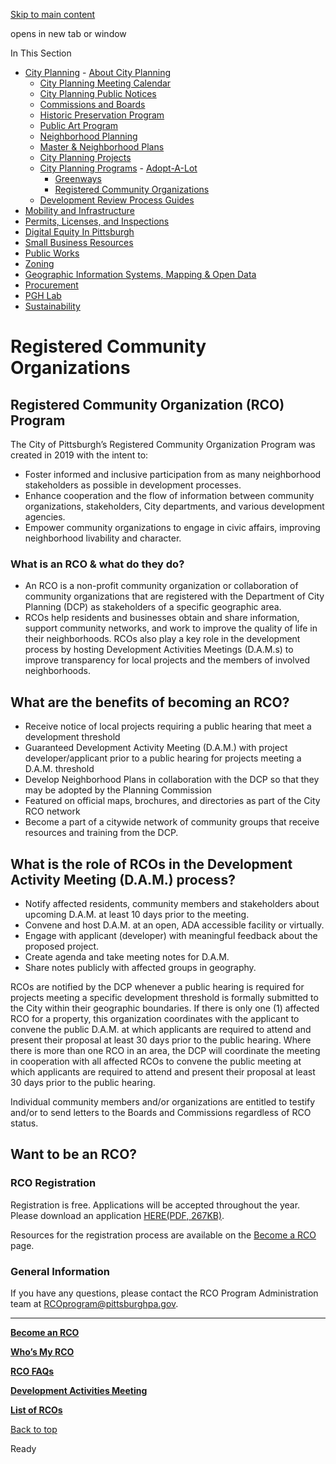 [Skip to main content](https://www.pittsburghpa.gov/Business-Development/City-Planning/Planning-Programs/Registered-Community-Organizations#main-content)

opens in new tab or window

In This Section

- [City Planning](https://www.pittsburghpa.gov/Business-Development/City-Planning)  - [About City Planning](https://www.pittsburghpa.gov/Business-Development/City-Planning/About-DCP)
  - [City Planning Meeting Calendar](https://www.pittsburghpa.gov/Business-Development/City-Planning/City-Planning-Meetings)
  - [City Planning Public Notices](https://www.pittsburghpa.gov/Business-Development/City-Planning/Public-Notices)
  - [Commissions and Boards](https://www.pittsburghpa.gov/Business-Development/City-Planning/Commissions-and-Boards)
  - [Historic Preservation Program](https://www.pittsburghpa.gov/Business-Development/City-Planning/Historic-Preservation-Program)
  - [Public Art Program](https://www.pittsburghpa.gov/Business-Development/City-Planning/Public-Art)
  - [Neighborhood Planning](https://www.pittsburghpa.gov/Business-Development/City-Planning/Neighborhood-Planning)
  - [Master & Neighborhood Plans](https://www.pittsburghpa.gov/Business-Development/City-Planning/Master-Neighborhood-Plans)
  - [City Planning Projects](https://www.pittsburghpa.gov/Business-Development/City-Planning/Projects)
  - [City Planning Programs](https://www.pittsburghpa.gov/Business-Development/City-Planning/Planning-Programs)    - [Adopt-A-Lot](https://www.pittsburghpa.gov/Business-Development/City-Planning/Planning-Programs/Adopt-A-Lot)
    - [Greenways](https://www.pittsburghpa.gov/Business-Development/City-Planning/Planning-Programs/Greenways)
    - [Registered Community Organizations](https://www.pittsburghpa.gov/Business-Development/City-Planning/Planning-Programs/Registered-Community-Organizations)
  - [Development Review Process Guides](https://www.pittsburghpa.gov/Business-Development/City-Planning/Process-Guides)
- [Mobility and Infrastructure](https://www.pittsburghpa.gov/Business-Development/Mobility-and-Infrastructure)
- [Permits, Licenses, and Inspections](https://www.pittsburghpa.gov/Business-Development/Permits-Licenses-and-Inspections)
- [Digital Equity In Pittsburgh](https://www.pittsburghpa.gov/Business-Development/Digital-Equity-In-Pittsburgh)
- [Small Business Resources](https://www.pittsburghpa.gov/Business-Development/Small-Business-Resources)
- [Public Works](https://www.pittsburghpa.gov/Business-Development/Public-Works)
- [Zoning](https://www.pittsburghpa.gov/Business-Development/Zoning)
- [Geographic Information Systems, Mapping & Open Data](https://www.pittsburghpa.gov/Business-Development/Geographic-Information-Systems-Mapping-Open-Data)
- [Procurement](https://www.pittsburghpa.gov/Business-Development/Procurement)
- [PGH Lab](https://www.pittsburghpa.gov/Business-Development/PGH-Lab)
- [Sustainability](https://www.pittsburghpa.gov/Business-Development/Sustainability)

# Registered Community Organizations

## Registered Community Organization (RCO) Program

The City of Pittsburgh’s Registered Community Organization Program was created in 2019 with the intent to:

- Foster informed and inclusive participation from as many neighborhood stakeholders as possible in development processes.
- Enhance cooperation and the flow of information between community organizations, stakeholders, City departments, and various development agencies.
- Empower community organizations to engage in civic affairs, improving neighborhood livability and character.

### What is an RCO & what do they do?

- An RCO is a non-profit community organization or collaboration of community organizations that are registered with the Department of City Planning (DCP) as stakeholders of a specific geographic area.
- RCOs help residents and businesses obtain and share information, support community networks, and work to improve the quality of life in their neighborhoods. RCOs also play a key role in the development process by hosting Development Activities Meetings (D.A.M.s) to improve transparency for local projects and the members of involved neighborhoods.

## What are the benefits of becoming an RCO?

- Receive notice of local projects requiring a public hearing that meet a development threshold
- Guaranteed Development Activity Meeting (D.A.M.) with project developer/applicant prior to a public hearing for projects meeting a D.A.M. threshold
- Develop Neighborhood Plans in collaboration with the DCP so that they may be adopted by the Planning Commission
- Featured on official maps, brochures, and directories as part of the City RCO network
- Become a part of a citywide network of community groups that receive resources and training from the DCP.

## What is the role of RCOs in the Development Activity Meeting (D.A.M.) process?

- Notify affected residents, community members and stakeholders about upcoming D.A.M. at least 10 days prior to the meeting.
- Convene and host D.A.M. at an open, ADA accessible facility or virtually.
- Engage with applicant (developer) with meaningful feedback about the proposed project.
- Create agenda and take meeting notes for D.A.M.
- Share notes publicly with affected groups in geography.

RCOs are notified by the DCP whenever a public hearing is required for projects meeting a specific development threshold is formally submitted to the City within their geographic boundaries. If there is only one (1) affected RCO for a property, this organization coordinates with the applicant to convene the public D.A.M. at which applicants are required to attend and present their proposal at least 30 days prior to the public hearing. Where there is more than one RCO in an area, the DCP will coordinate the meeting in cooperation with all affected RCOs to convene the public meeting at which applicants are required to attend and present their proposal at least 30 days prior to the public hearing.

Individual community members and/or organizations are entitled to testify and/or to send letters to the Boards and Commissions regardless of RCO status.

## Want to be an RCO?

### RCO Registration

Registration is free. Applications will be accepted throughout the year. Please download an application [HERE(PDF, 267KB)](https://www.pittsburghpa.gov/files/assets/city/v/1/dcp/documents/4639_rco_application_fillable_form.pdf).

Resources for the registration process are available on the [Become a RCO](https://www.pittsburghpa.gov/Business-Development/City-Planning/Planning-Programs/Registered-Community-Organizations/Become-an-RCO) page.

### General Information

If you have any questions, please contact the RCO Program Administration team at [RCOprogram@pittsburghpa.gov](mailto:stephaniejoy.everett@pittsburghpa.gov).

* * *

[**Become an RCO**](https://www.pittsburghpa.gov/Business-Development/City-Planning/Planning-Programs/Registered-Community-Organizations/Become-an-RCO)

[**Who’s My RCO**](https://www.pittsburghpa.gov/Business-Development/City-Planning/Planning-Programs/Registered-Community-Organizations/Who%E2%80%99s-My-RCO)

[**RCO FAQs**](https://www.pittsburghpa.gov/Business-Development/City-Planning/Planning-Programs/Registered-Community-Organizations/RCO-FAQs)

[**Development Activities Meeting**](https://www.pittsburghpa.gov/Business-Development/City-Planning/Planning-Programs/Registered-Community-Organizations/Development-Activities-Meeting)

[**List of RCOs**](https://www.pittsburghpa.gov/Business-Development/City-Planning/Planning-Programs/Registered-Community-Organizations/List-of-RCOs)

[Back to top](https://www.pittsburghpa.gov/Business-Development/City-Planning/Planning-Programs/Registered-Community-Organizations#body-top)

Ready
